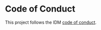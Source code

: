 # Code of Conduct

This project follows the IDM [code of conduct](https://github.com/InstituteforDiseaseModeling/IDM-CodingStandards/blob/master/IdmCodingStandards.md).
